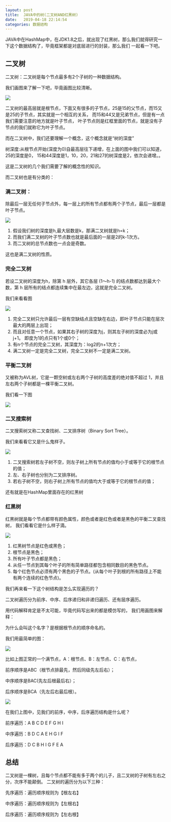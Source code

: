 ```yaml
---
layout: post
title:  JAVA中的树(二叉树AND红黑树)
date:   2019-04-18 22:14:54
categories: 数据结构
---
```


JAVA中在HashMap中，在JDK1.8之后，就出现了红黑树，那么我们就得研究一下这个数据结构了，毕竟框架都是对底层进行的封装，那么我们
一起看一下吧。






## 二叉树

二叉树：二叉树是每个节点最多有2个子树的一种数据结构。

我们画图来了解一下吧，毕竟画图比较清晰。

![](http://www.justdojava.com/assets/images/2019/java/image_yi/04-18/二叉树.jpg)

二叉树的最高层就是根节点，下面又有很多的子节点，25是15的父节点，而15又是25的子节点，其实就是一个相互的关系，
而15和44又是兄弟节点，但是有一点我们需要注意的地方就是叶子节点，
叶子节点则是红框里面的节点，就是没有子节点的我们就称它为叶子节点。

而在二叉树中，我们还要理解一个概念，这个概念就是“树的深度”

树深度:从根节点开始(深度为0)自最高层往下递增，在上面的图中我们可以知道，25的深度是0，
15和44深度是1，10，20，21和27的树深度是2，依次会递增。。

这是二叉树的几个我们需要了解的概念性的知识。

而二叉树也是有分类的：

### 满二叉树：

除最后一层无任何子节点外，每一层上的所有节点都有两个子节点，最后一层都是叶子节点。

![](http://www.justdojava.com/assets/images/2019/java/image_yi/04-18/满二叉树.jpg)

1. 假设我们树的深度是h,最大层数是k，那满二叉树就是h=k；
2. 而我们满二叉树的叶子节点数也就是最后面的一层是2的k-1次方。
3. 而二叉树的总节点数也一点会是奇数。

这也是满二叉树的性质。

### 完全二叉树

若设二叉树的深度为h，除第 h 层外，其它各层 (1～h-1) 的结点数都达到最大个数，第 h 层所有的结点都连续集中在最左边，这就是完全二叉树。

我们来看看图

![](http://www.justdojava.com/assets/images/2019/java/image_yi/04-18/完全二叉树.jpg)

1. 完全二叉树只允许最后一层有空缺结点且空缺在右边，即叶子节点只能在层次最大的两层上出现；
2. 而且对任意一个节点，如果其右子树的深度为j，则其左子树的深度必为j或j+1。 即度为1的点只有1个或0个；
3. 有n个节点的完全二叉树，其深度为：log2的n+1次方；
4. 满二叉树一定是完全二叉树，完全二叉树不一定是满二叉树。

### 平衡二叉树

又被称为AVL树，它是一颗空树或左右两个子树的高度差的绝对值不超过 1，并且左右两个子树都是一棵平衡二叉树。

我们看一下图

![](http://www.justdojava.com/assets/images/2019/java/image_yi/04-18/平衡二叉树.jpg)


### 二叉搜索树

二叉搜索树又称二叉查找树、二叉排序树（Binary Sort Tree）。

我们来看看它又是什么鬼样子。

![](http://www.justdojava.com/assets/images/2019/java/image_yi/04-18/二叉搜索树.jpg)

1. 二叉搜索树若左子树不空，则左子树上所有节点的值均小于或等于它的根节点的值；
2. 左、右子树也分别为二叉排序树。
3. 若右子树不空，则右子树上所有节点的值均大于或等于它的根节点的值；

还有就是在HashMap里面存在的红黑树

### 红黑树

红黑树就是每个节点都带有颜色属性，颜色或者是红色或者是黑色的平衡二叉查找树，
我们看看它是什么样子滴。

![](http://www.justdojava.com/assets/images/2019/java/image_yi/04-18/红黑树.jpg)

1. 红黑树节点是红色或黑色；
2. 根节点是黑色；
3. 所有叶子节点都是黑色；
4. 从任一节点到其每个叶子的所有简单路径都包含相同数目的黑色节点。
5. 每个红色节点必须有两个黑色的子节点。(从每个叶子到根的所有路径上不能有两个连续的红色节点)。

我们再来看一下这个树结构是怎么实现遍历的？

二叉树遍历分为前序、中序、后序递归和非递归遍历、还有层序遍历。

用代码解释肯定是不太可能，毕竟代码写出来的都是模仿写的，
我们用画图来解释：

为什么会叫这个名字？是根据根节点的顺序命名的。

我们用最简单的图：

![](http://www.justdojava.com/assets/images/2019/java/image_yi/04-18/二叉树遍历1.jpg)


比如上图正常的一个满节点，A：根节点、B：左节点、C：右节点，

前序顺序是ABC（根节点排最先，然后同级先左后右）；

中序顺序是BAC(先左后根最后右）；

后序顺序是BCA（先左后右最后根）。

![](http://www.justdojava.com/assets/images/2019/java/image_yi/04-18/二叉树遍历2.jpg)

在我们上图中，见我们的前序，中序，后序遍历结构是什么呢？

前序遍历：A B C D E F G H I

中序遍历：B D C A E H G I F

后序遍历：D C B H I G F E A 

## 总结
二叉树是一棵树，且每个节点都不能有多于两个的儿子，且二叉树的子树有左右之分，次序不能颠倒。
二叉树的遍历分为以下三种：

先序遍历：遍历顺序规则为【根左右】

中序遍历：遍历顺序规则为【左根右】

后序遍历：遍历顺序规则为【左右根】





